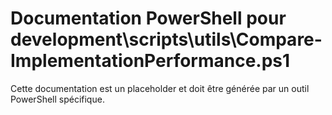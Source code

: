 # Documentation PowerShell pour development\scripts\utils\Compare-ImplementationPerformance.ps1

Cette documentation est un placeholder et doit être générée par un outil PowerShell spécifique.
